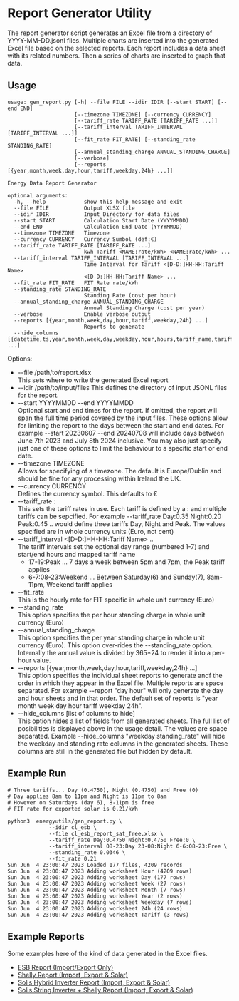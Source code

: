 # Report Generator Utility

The report generator script generates an Excel file from a directory of YYYY-MM-DD.jsonl files. Multiple charts are inserted into the generated Excel file based on the selected reports. Each report includes a data sheet with its related numbers. Then a series of charts are inserted to graph that data. 

## Usage
```
usage: gen_report.py [-h] --file FILE --idir IDIR [--start START] [--end END]
                     [--timezone TIMEZONE] [--currency CURRENCY]
                     [--tariff_rate TARIFF_RATE [TARIFF_RATE ...]]
                     [--tariff_interval TARIFF_INTERVAL [TARIFF_INTERVAL ...]]
                     [--fit_rate FIT_RATE] [--standing_rate STANDING_RATE]
                     [--annual_standing_charge ANNUAL_STANDING_CHARGE]
                     [--verbose]
                     [--reports [{year,month,week,day,hour,tariff,weekday,24h} ...]]

Energy Data Report Generator

optional arguments:
  -h, --help            show this help message and exit
  --file FILE           Output XLSX file
  --idir IDIR           Input Directory for data files
  --start START         Calculation Start Date (YYYYMMDD)
  --end END             Calculation End Date (YYYYMMDD)
  --timezone TIMEZONE   Timezone
  --currency CURRENCY   Currency Sumbol (def:€)
  --tariff_rate TARIFF_RATE [TARIFF_RATE ...]
                        kwh Tariff <NAME:rate/kWh> <NAME:rate/kWh> ...
  --tariff_interval TARIFF_INTERVAL [TARIFF_INTERVAL ...]
                        Time Interval for Tariff <[D-D:]HH-HH:Tariff Name>
                        <[D-D:]HH-HH:Tariff Name> ...
  --fit_rate FIT_RATE   FIT Rate rate/kWh
  --standing_rate STANDING_RATE
                        Standing Rate (cost per hour)
  --annual_standing_charge ANNUAL_STANDING_CHARGE
                        Annual Standing Charge (cost per year)
  --verbose             Enable verbose output
  --reports [{year,month,week,day,hour,tariff,weekday,24h} ...]
                        Reports to generate
  --hide_columns [{datetime,ts,year,month,week,day,weekday,hour,hours,tariff_name,tariff_rate,standing_rate,standing_cost,import,import_cost,grid_voltage_min,grid_voltage_1_min,grid_voltage_2_min,grid_voltage_3_min,grid_voltage_max,grid_voltage_1_max,grid_voltage_2_max,grid_voltage_3_max,solar,solar_pv1,solar_pv2,solar_pv3,solar_pv4,battery_solar_charge,battery_grid_charge,battery_charge,battery_discharge,battery_storage,battery_capacity,battery_cycles,solar_consumed,solar_consumed_percent,solar_credit,export_rate,export,export_percent,export_credit,consumed,rel_import,savings,savings_percent,bill_amount} ...]

```
Options:
* --file /path/to/report.xlsx  
This sets where to write the generated Excel report
* --idir /path/to/input/files
This defines the directory of input JSONL files for the report.
* --start YYYYMMDD --end YYYYMMDD  
Optional start and end times for the report. If omitted, the report will span the full time period covered by the input files. These options allow for limiting the report to the days between the start and end dates. For example --start 20230607 --end 20240708 will include days between June 7th 2023 and July 8th 2024 inclusive. You may also just specify just one of these options to limit the behaviour to a specific start or end date.
* --timezone TIMEZONE  
Allows for specifying of a timezone. The default is Europe/Dublin and should be fine for any processing within Ireland the UK. 
* --currency CURRENCY   
Defines the currency symbol. This defaults to €
* --tariff_rate <name>:<value>  
This sets the tariff rates in use. Each tariff is defined by a <name>:<value> and multiple tariffs can be sepcified. For example --tariff_rate Day:0.35 Night:0.20 Peak:0.45 .. would define three tariffs Day, Night and Peak. The values specified are in whole currency units (Euro, not cent)
* --tariff_interval <[D-D:]HH-HH:Tariff Name> ..  
The tariff intervals set the optional day range (numbered 1-7) and start/end hours and mapped tariff name
  - 17-19:Peak ... 7 days a week between 5pm and 7pm, the Peak tariff applies
  - 6-7:08-23:Weekend ... Between Saturday(6) and Sunday(7), 8am-11pm, Weekend tariff applies 
* --fit_rate <value>  
This is the hourly rate for FIT specific in whole unit currency (Euro)
* --standing_rate <value>  
This option specifies the per hour standing charge in whole unit currency (Euro)
* --annual_standing_charge <value>  
This option specifies the per year standing charge in whole unit currency (Euro). This option over-rides the --standing_rate option. Internally the annual value is divided by 365*24 to render it into a per-hour value.
* --reports [{year,month,week,day,hour,tariff,weekday,24h} ...]  
This option specifies the individual sheet reports to generate andf the order in which they appear in the Excel file. Multiple reports are space separated. For example --report "day hour" will only generate the day and hour sheets and in that order. The default set of reports is "year month week day hour tariff weekday 24h".
* --hide_columns [list of columns to hide]  
This option hides a list of fields from all generated sheets. The full list of posibilities is displayed above in the usage detail. The values are space separated. Example --hide_columns "weekday standing_rate" will hide the weekday and standing rate columns in the generated sheets. These columns are still in the generated file but hidden by default.


## Example Run
```
# Three tariffs... Day (0.4750), Night (0.4750) and Free (0)
# Day applies 8am to 11pm and Night is 11pm to 8am
# However on Saturdays (day 6), 8-11pm is free
# FIT rate for exported solar is 0.21/kWh

python3  energyutils/gen_report.py \
             --idir cl_esb \
             --file cl_esb_report_sat_free.xlsx \
             --tariff_rate Day:0.4750 Night:0.4750 Free:0 \
             --tariff_interval 08-23:Day 23-08:Night 6-6:08-23:Free \
             --standing_rate 0.0346 \
             --fit_rate 0.21 
Sun Jun  4 23:00:47 2023 Loaded 177 files, 4209 records
Sun Jun  4 23:00:47 2023 Adding worksheet Hour (4209 rows)
Sun Jun  4 23:00:47 2023 Adding worksheet Day (177 rows)
Sun Jun  4 23:00:47 2023 Adding worksheet Week (27 rows)
Sun Jun  4 23:00:47 2023 Adding worksheet Month (7 rows)
Sun Jun  4 23:00:47 2023 Adding worksheet Year (2 rows)
Sun Jun  4 23:00:47 2023 Adding worksheet Weekday (7 rows)
Sun Jun  4 23:00:47 2023 Adding worksheet 24h (24 rows)
Sun Jun  4 23:00:47 2023 Adding worksheet Tariff (3 rows)

```

## Example Reports
Some examples here of the kind of data generated in the Excel files.

* [ESB Report (Import/Export Only)](https://github.com/dresdner353/energyutils/raw/main/sample_reports/esb_report.xlsx)
* [Shelly Report (Import, Export & Solar)](https://github.com/dresdner353/energyutils/raw/main/sample_reports/shelly_report.xlsx)
* [Solis Hybrid Inverter Report (Import, Export & Solar)](https://github.com/dresdner353/energyutils/raw/main/sample_reports/solis_hybrid_report.xlsx)
* [Solis String Inverter + Shelly Report (Import, Export & Solar)](https://github.com/dresdner353/energyutils/raw/main/sample_reports/solis_shelly_report.xlsx)
